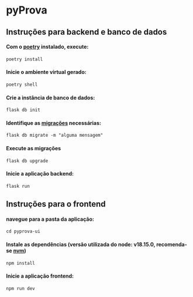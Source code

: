 # pyProva

## Instruções para backend e banco de dados
#### Com o [poetry](https://python-poetry.org) instalado, execute:
```
poetry install
```
#### Inicie o ambiente virtual gerado:
```
poetry shell
```
#### Crie a instância de banco de dados:
```
flask db init
```
#### Identifique as [migrações](https://flask-migrate.readthedocs.io/en/latest/) necessárias:
```
flask db migrate -m "alguma mensagem"
```
#### Execute as migrações
```
flask db upgrade
```
#### Inicie a aplicação backend:
```
flask run
```
## Instruções para o frontend
#### navegue para a pasta da aplicação:
```
cd pyprova-ui
```
#### Instale as dependências (versão utilizada do node: v18.15.0, recomenda-se [nvm](https://github.com/nvm-sh/nvm))
```
npm install
```
#### Inicie a aplicação frontend:
```
npm run dev
```